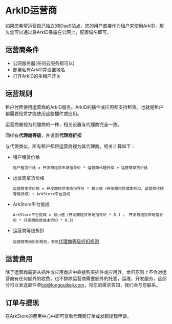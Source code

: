 # ArkID运营商

如果您希望运营自己独立的IDaaS站点，您的用户直接作为租户来使用ArkID，那么您可以通过将ArkID暴露在公网上，配置域名即可。

## 运营商条件

* 公网服务器(任何云服务都可以)
* 部署私有ArkID并设置域名
* 打开ArkID的多租户开关

## 运营规则

租户付费使用运营商的ArkID服务。ArkID的插件或应用都支持租赁。也就是租户都需要租赁才能使用这些插件或应用。

运营商被视为代理商的一种，相关设置与代理商完全一致。

同样有**代理商等级**，并设置**代理商折扣**

与代理类似，所有租户都将运营商视为其代理商。相关计算如下：

* 租户租赁价格
  
    ```租户租赁价格 = 开发商租赁市场指导价 * 运营商代理折扣 + 运营商拿货价格```

* 运营商拿货价格

    ```运营商拿货价格 = 开发商租赁市场指导价 * 最大值（开发商租赁成本折扣，运营商代理等级折扣）+ ArkStore平台提成```

* ArkStore平台提成
    
    ```ArkStore平台提成 = 最小值（开发商租赁市场指导价 * 0.1 ， 开发商租赁市场指导价 * 开发商租赁成本折扣 * 0.3）```

* 运营商等级折扣
    
    ```运营商等级折扣规则，参见```[代理商等级折扣规则](../%20代理商/#_4)

## 运营费用

除了运营商需要从插件或应用商店中直接购买插件或应用外，龙归原则上不会对运营商有任何额外的收费，也不排除运营商需要额外的托管，运维，开发服务，这部分可以发送邮件至[bd@longguikeji.com](mailto:bd@longguikeji.com)，将您的需求告知，我们会与您联系。

## 订单与提现

在ArkStore的费用中心中即可查看代理商订单或发起提现申请。